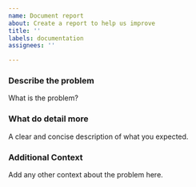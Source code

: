 ```yaml
---
name: Document report
about: Create a report to help us improve
title: ''
labels: documentation
assignees: ''

---
```


### **Describe the problem**

What is the problem?

### **What do detail more**

A clear and concise description of what you expected.

### **Additional Context**

Add any other context about the problem here.
